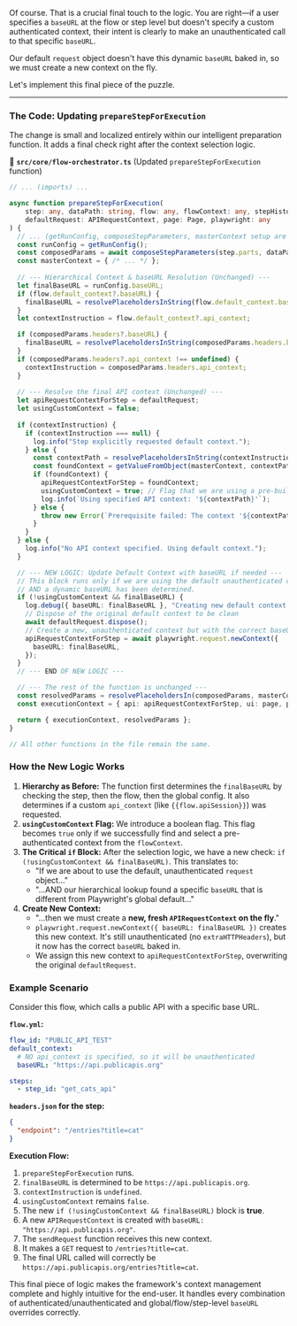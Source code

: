 Of course. That is a crucial final touch to the logic. You are right—if a user specifies a `baseURL` at the flow or step level but doesn't specify a custom authenticated context, their intent is clearly to make an unauthenticated call to that specific `baseURL`.

Our default `request` object doesn't have this dynamic `baseURL` baked in, so we must create a new context on the fly.

Let's implement this final piece of the puzzle.

---

### **The Code: Updating `prepareStepForExecution`**

The change is small and localized entirely within our intelligent preparation function. It adds a final check right after the context selection logic.

📁 **`src/core/flow-orchestrator.ts`** (Updated `prepareStepForExecution` function)
```typescript
// ... (imports) ...

async function prepareStepForExecution(
    step: any, dataPath: string, flow: any, flowContext: any, stepHistory: any,
    defaultRequest: APIRequestContext, page: Page, playwright: any
) {
  // ... (getRunConfig, composeStepParameters, masterContext setup are all unchanged) ...
  const runConfig = getRunConfig();
  const composedParams = await composeStepParameters(step.parts, dataPath);
  const masterContext = { /* ... */ };
  
  // --- Hierarchical Context & baseURL Resolution (Unchanged) ---
  let finalBaseURL = runConfig.baseURL;
  if (flow.default_context?.baseURL) {
    finalBaseURL = resolvePlaceholdersInString(flow.default_context.baseURL, masterContext);
  }
  let contextInstruction = flow.default_context?.api_context;

  if (composedParams.headers?.baseURL) {
    finalBaseURL = resolvePlaceholdersInString(composedParams.headers.baseURL, masterContext);
  }
  if (composedParams.headers?.api_context !== undefined) {
    contextInstruction = composedParams.headers.api_context;
  }
  
  // --- Resolve the final API context (Unchanged) ---
  let apiRequestContextForStep = defaultRequest;
  let usingCustomContext = false;
  
  if (contextInstruction) {
    if (contextInstruction === null) {
      log.info("Step explicitly requested default context.");
    } else {
      const contextPath = resolvePlaceholdersInString(contextInstruction, masterContext);
      const foundContext = getValueFromObject(masterContext, contextPath);
      if (foundContext) {
        apiRequestContextForStep = foundContext;
        usingCustomContext = true; // Flag that we are using a pre-built context
        log.info(`Using specified API context: '${contextPath}'`);
      } else {
        throw new Error(`Prerequisite failed: The context '${contextPath}' was not found.`);
      }
    }
  } else {
    log.info("No API context specified. Using default context.");
  }

  // --- NEW LOGIC: Update Default Context with baseURL if needed ---
  // This block runs only if we are using the default unauthenticated context
  // AND a dynamic baseURL has been determined.
  if (!usingCustomContext && finalBaseURL) {
    log.debug({ baseURL: finalBaseURL }, "Creating new default context instance with dynamic baseURL.");
    // Dispose of the original default context to be clean
    await defaultRequest.dispose(); 
    // Create a new, unauthenticated context but with the correct baseURL
    apiRequestContextForStep = await playwright.request.newContext({
      baseURL: finalBaseURL,
    });
  }
  // --- END OF NEW LOGIC ---

  // --- The rest of the function is unchanged ---
  const resolvedParams = resolvePlaceholdersIn(composedParams, masterContext);
  const executionContext = { api: apiRequestContextForStep, ui: page, playwright, log, run: runConfig };

  return { executionContext, resolvedParams };
}

// All other functions in the file remain the same.
```

### **How the New Logic Works**

1.  **Hierarchy as Before:** The function first determines the `finalBaseURL` by checking the step, then the flow, then the global config. It also determines if a custom `api_context` (like `{{flow.apiSession}}`) was requested.
2.  **`usingCustomContext` Flag:** We introduce a boolean flag. This flag becomes `true` only if we successfully find and select a pre-authenticated context from the `flowContext`.
3.  **The Critical `if` Block:** After the selection logic, we have a new check: `if (!usingCustomContext && finalBaseURL)`. This translates to:
    *   "If we are about to use the default, unauthenticated `request` object..."
    *   "...AND our hierarchical lookup found a specific `baseURL` that is different from Playwright's global default..."
4.  **Create New Context:**
    *   "...then we must create a **new, fresh `APIRequestContext` on the fly**."
    *   `playwright.request.newContext({ baseURL: finalBaseURL })` creates this new context. It's still unauthenticated (no `extraHTTPHeaders`), but it now has the correct `baseURL` baked in.
    *   We assign this new context to `apiRequestContextForStep`, overwriting the original `defaultRequest`.

### **Example Scenario**

Consider this flow, which calls a public API with a specific base URL.

**`flow.yml`:**
```yaml
flow_id: "PUBLIC_API_TEST"
default_context:
  # NO api_context is specified, so it will be unauthenticated
  baseURL: "https://api.publicapis.org"

steps:
  - step_id: "get_cats_api"
```

**`headers.json` for the step:**
```json
{
  "endpoint": "/entries?title=cat"
}
```

**Execution Flow:**

1.  `prepareStepForExecution` runs.
2.  `finalBaseURL` is determined to be `https://api.publicapis.org`.
3.  `contextInstruction` is `undefined`.
4.  `usingCustomContext` remains `false`.
5.  The new `if (!usingCustomContext && finalBaseURL)` block is **true**.
6.  A new `APIRequestContext` is created with `baseURL: "https://api.publicapis.org"`.
7.  The `sendRequest` function receives this new context.
8.  It makes a `GET` request to `/entries?title=cat`.
9.  The final URL called will correctly be `https://api.publicapis.org/entries?title=cat`.

This final piece of logic makes the framework's context management complete and highly intuitive for the end-user. It handles every combination of authenticated/unauthenticated and global/flow/step-level `baseURL` overrides correctly.
